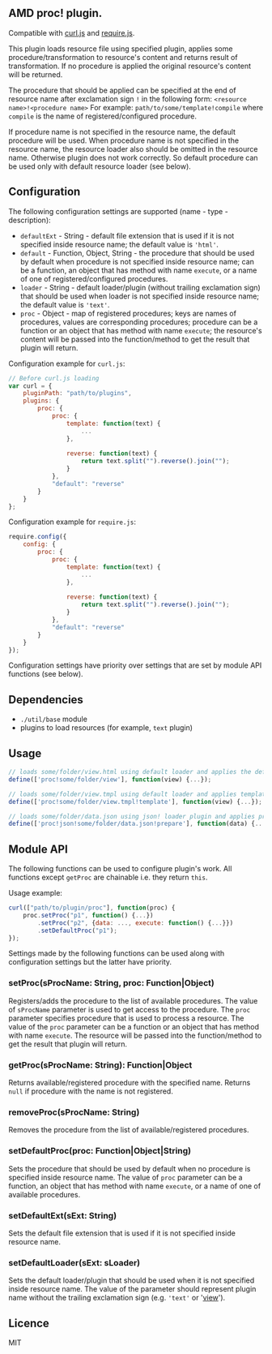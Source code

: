 ## AMD proc! plugin.

Compatible with [curl.js](https://github.com/cujojs/curl) and [require.js](http://requirejs.org/).

This plugin loads resource file using specified plugin, applies some procedure/transformation to resource's content and returns result of transformation.
If no procedure is applied the original resource's content will be returned.

The procedure that should be applied can be specified at the end of resource name after exclamation sign `!` in the following form:
`<resource name>!<procedure name>`
For example:
`path/to/some/template!compile`
where `compile` is the name of registered/configured procedure.

If procedure name is not specified in the resource name, the default procedure will be used.
When procedure name is not specified in the resource name, the resource loader also should be omitted in the resource name.
Otherwise plugin does not work correctly.
So default procedure can be used only with default resource loader (see below).

## Configuration

The following configuration settings are supported (name - type - description):

* `defaultExt` - String - default file extension that is used if it is not specified inside resource name;
     the default value is `'html'`.
* `default` - Function, Object, String - the procedure that should be used by default when procedure is not specified inside resource name;
     can be a function, an object that has method with name `execute`, or a name of one of registered/configured procedures.
* `loader` - String - default loader/plugin (without trailing exclamation sign) that should be used when loader is not specified inside resource name;
     the default value is `'text'`.
* `proc` - Object - map of registered procedures; keys are names of procedures, values are corresponding procedures;
     procedure can be a function or an object that has method with name `execute`;
     the resource's content will be passed into the function/method to get the result that plugin will return.

Configuration example for `curl.js`:
```js
// Before curl.js loading
var curl = {
    pluginPath: "path/to/plugins",
    plugins: {
        proc: {
            proc: {
                template: function(text) {
                    ...
                },
                
                reverse: function(text) {
                    return text.split("").reverse().join("");
                }
            },
            "default": "reverse"
        }
    }
};
```

Configuration example for `require.js`:
```js
require.config({
    config: {
        proc: {
            proc: {
                template: function(text) {
                    ...
                },
                
                reverse: function(text) {
                    return text.split("").reverse().join("");
                }
            },
            "default": "reverse"
        }
    }
});
```

Configuration settings have priority over settings that are set by module API functions (see below).

## Dependencies

* `./util/base` module
* plugins to load resources (for example, `text` plugin)

## Usage

```javascript
// loads some/folder/view.html using default loader and applies the default procedure (supposed that 'html' is set as default extension)
define(['proc!some/folder/view'], function(view) {...});

// loads some/folder/view.tmpl using default loader and applies template procedure
define(['proc!some/folder/view.tmpl!template'], function(view) {...});

// loads some/folder/data.json using json! loader plugin and applies prepare procedure
define(['proc!json!some/folder/data.json!prepare'], function(data) {...});
```

## Module API

The following functions can be used to configure plugin's work.
All functions except `getProc` are chainable i.e. they return `this`.

Usage example:
```javascript
curl(["path/to/plugin/proc"], function(proc) {
    proc.setProc("p1", function() {...})
        .setProc("p2", {data: ..., execute: function() {...}})
        .setDefaultProc("p1");
});
```

Settings made by the following functions can be used along with configuration settings but the latter have priority.

### setProc(sProcName: String, proc: Function|Object)

Registers/adds the procedure to the list of available procedures.
The value of `sProcName` parameter is used to get access to the procedure.
The `proc` parameter specifies procedure that is used to process a resource.
The value of the `proc` parameter can be a function or an object that has method with name `execute`.
The resource will be passed into the function/method to get the result that plugin will return.

### getProc(sProcName: String): Function|Object

Returns available/registered procedure with the specified name.
Returns `null` if procedure with the name is not registered.

### removeProc(sProcName: String)

Removes the procedure from the list of available/registered procedures.

### setDefaultProc(proc: Function|Object|String)

Sets the procedure that should be used by default when no procedure is specified inside resource name.
The value of `proc` parameter can be a function, an object that has method with name `execute`, or a name of one of available procedures.

### setDefaultExt(sExt: String)

Sets the default file extension that is used if it is not specified inside resource name.

### setDefaultLoader(sExt: sLoader)

Sets the default loader/plugin that should be used when it is not specified inside resource name.
The value of the parameter should represent plugin name without the trailing exclamation sign (e.g. `'text'` or '[view](https://github.com/gamtiq/amd-view-plugin)').

## Licence

MIT

